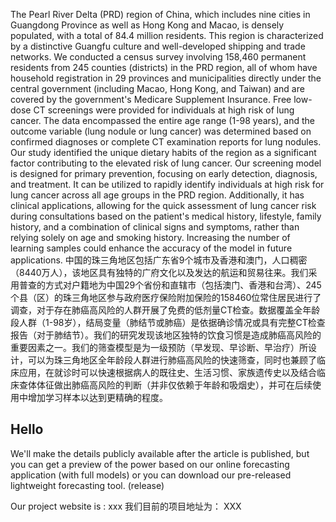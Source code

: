 The Pearl River Delta (PRD) region of China, which includes nine cities in Guangdong Province as well as Hong Kong and Macao, is densely populated, with a total of 84.4 million residents. 
 This region is characterized by a distinctive Guangfu culture and well-developed shipping and trade networks. We conducted a census survey involving 158,460 permanent residents from 245 counties (districts) in the PRD region, all of whom have household registration in 29 provinces and municipalities directly under the central government (including Macao, Hong Kong, and Taiwan) and are covered by the government's Medicare Supplement Insurance. 
 Free low-dose CT screenings were provided for individuals at high risk of lung cancer. 
 The data encompassed the entire age range (1-98 years), and the outcome variable (lung nodule or lung cancer) was determined based on confirmed diagnoses or complete CT examination reports for lung nodules. 
 Our study identified the unique dietary habits of the region as a significant factor contributing to the elevated risk of lung cancer. Our screening model is designed for primary prevention, focusing on early detection, diagnosis, and treatment.
 It can be utilized to rapidly identify individuals at high risk for lung cancer across all age groups in the PRD region.
 Additionally, it has clinical applications, allowing for the quick assessment of lung cancer risk during consultations based on the patient's medical history, lifestyle, family history, and a combination of clinical signs and symptoms, rather than relying solely on age and smoking history. 
 Increasing the number of learning samples could enhance the accuracy of the model in future applications.
 中国的珠三角地区包括广东省9个城市及香港和澳门，人口稠密（8440万人），该地区具有独特的广府文化以及发达的航运和贸易往来。我们采用普查的方式对户籍地为中国29个省份和直辖市（包括澳门、香港和台湾）、245个县（区）的珠三角地区参与政府医疗保险附加保险的158460位常住居民进行了调查，对于存在肺癌高风险的人群开展了免费的低剂量CT检查。数据覆盖全年龄段人群（1-98岁），结局变量（肺结节或肺癌）是依据确诊情况或具有完整CT检查报告（对于肺结节）。我们的研究发现该地区独特的饮食习惯是造成肺癌高风险的重要因素之一。我们的筛查模型是为一级预防（早发现、早诊断、早治疗）所设计，可以为珠三角地区全年龄段人群进行肺癌高风险的快速筛查，同时也兼顾了临床应用，在就诊时可以快速根据病人的既往史、生活习惯、家族遗传史以及结合临床查体体征做出肺癌高风险的判断（并非仅依赖于年龄和吸烟史），并可在后续使用中增加学习样本以达到更精确的程度。

 ## Hello ##
 We'll make the details publicly available after the article is published, but you can get a preview of the power based on our online forecasting application (with full models) or you can download our pre-released lightweight forecasting tool. (release)

 Our project website is : xxx
 我们目前的项目地址为： XXX
